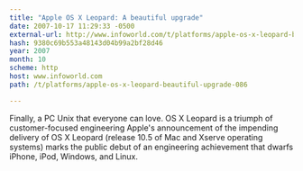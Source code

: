 ```yaml
---
title: "Apple OS X Leopard: A beautiful upgrade"
date: 2007-10-17 11:29:33 -0500
external-url: http://www.infoworld.com/t/platforms/apple-os-x-leopard-beautiful-upgrade-086
hash: 9380c69b553a48143d04b99a2bf28d46
year: 2007
month: 10
scheme: http
host: www.infoworld.com
path: /t/platforms/apple-os-x-leopard-beautiful-upgrade-086

---
```


Finally, a PC Unix that everyone can love. OS X Leopard is a triumph of customer-focused engineering Apple's announcement of the impending delivery of OS X Leopard (release 10.5 of Mac and Xserve operating systems) marks the public debut of an engineering achievement that dwarfs iPhone, iPod, Windows, and Linux.
